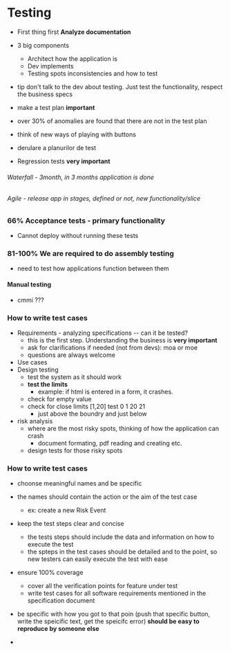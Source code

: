 # Testing
- First thing first **Analyze documentation**
- 3 big components 
  - Architect how the application is
  - Dev implements
  - Testing spots inconsistencies and how to test
  
- tip don't talk to the dev about testing. Just test the functionality, respect the business specs
- make a test plan **important**
- over 30% of anomalies are found that there are not in the test plan
- think of new ways of playing with buttons
- derulare a planurilor de test
- Regression tests **very important**
   
###### Waterfall - 3month, in 3 months application is done
###### Agile - release app in stages, defined or not, new functionality/slice

### 66% Acceptance tests  - primary functionality
- Cannot deploy without running these tests

### 81-100% We are required to do assembly testing
- need to test how applications function between them

#### Manual testing
- cmmi ???

### How to write test cases

- Requirements - analyzing specifications -- can it be tested? 
   - this is the first step. Understanding the business is **very important**
   - ask for clarifications if needed (not from devs): moa or moe
   - questions are always welcome
- Use cases 
- Design testing
  - test the system as it should work
  - **test the limits**
    - example: if html is entered in a form, it crashes.
  - check for empty value
  - check for close limits [1,20] test 0 1 20 21
    - just above the boundry and just below
- risk analysis
  - where are the most risky spots, thinking of how the application can crash
    - document formating, pdf reading and creating etc.
  - design tests for those risky spots

### How to write test cases

- choonse meaningful names and be specific
- the names should contain the action or the aim of the test case
  - ex: create a new Risk Event
- keep the test steps clear and concise
  - the tests steps should include the data and information on how to execute the test
  - the spteps in the test cases should be detailed and to the point, so new testers can easily execute the test with ease
- ensure 100% coverage
  - cover all the verification points for feature under test
  - write test cases for all software requirements mentioned in the specification document

- be specific with how you got to that poin (push that specific button, write the speicific text, get the speicifc error) **should be easy to reproduce by someone else**

- 

